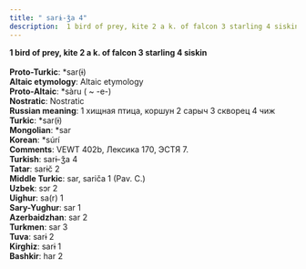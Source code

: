 ```yaml
---
title: " sarɨ-ǯa 4"
description:  1 bird of prey, kite 2 a k. of falcon 3 starling 4 siskin
---
```

<p data-pagefind-weight="0.5">
<strong> 1 bird of prey, kite 2 a k. of falcon 3 starling 4 siskin</strong><br><br>
<strong>Proto-Turkic</strong>:  *sar(ɨ)<br>
<strong>Altaic etymology</strong>:  Altaic etymology<br>
<strong> Proto-Altaic</strong>:  *sàru ( ~ -e-)<br>
<strong>Nostratic</strong>:  Nostratic<br>
<strong>Russian meaning</strong>:  1 хищная птица, коршун 2 сарыч 3 скворец 4 чиж<br>
<strong>Turkic</strong>:  *sar(ɨ)<br>
<strong>Mongolian</strong>:  *sar<br>
<strong>Korean</strong>:  *súrí<br>
<strong>Comments</strong>:  VEWT 402b, Лексика 170, ЭСТЯ 7.<br>
<strong>Turkish</strong>:  sarɨ-ǯa 4<br>
<strong>Tatar</strong>:  sarɨč 2<br>
<strong>Middle Turkic</strong>:  sar, sariča 1 (Pav. C.)<br>
<strong>Uzbek</strong>:  sɔr 2<br>
<strong>Uighur</strong>:  sa(r) 1<br>
<strong>Sary-Yughur</strong>:  sar 1<br>
<strong>Azerbaidzhan</strong>:  sar 2<br>
<strong>Turkmen</strong>:  sar 3<br>
<strong>Tuva</strong>:  sarɨ 2<br>
<strong>Kirghiz</strong>:  sarɨ 1<br>
<strong>Bashkir</strong>:  har 2<br>

</p>
